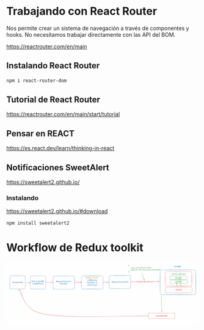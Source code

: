 # Trabajando con React Router
Nos permite crear un sistema de navegación a través de componentes y hooks. No necesitamos trabajar directamente con las API del BOM.

<https://reactrouter.com/en/main>

## Instalando React Router

```sh
npm i react-router-dom
```

## Tutorial de React Router 

<https://reactrouter.com/en/main/start/tutorial>

## Pensar en REACT

<https://es.react.dev/learn/thinking-in-react>


## Notificaciones SweetAlert

<https://sweetalert2.github.io/>

### Instalando

<https://sweetalert2.github.io/#download>

```sh
npm install sweetalert2
```

# Workflow de Redux toolkit

![workflow](_ref/workflow-redux-toolkit.png)